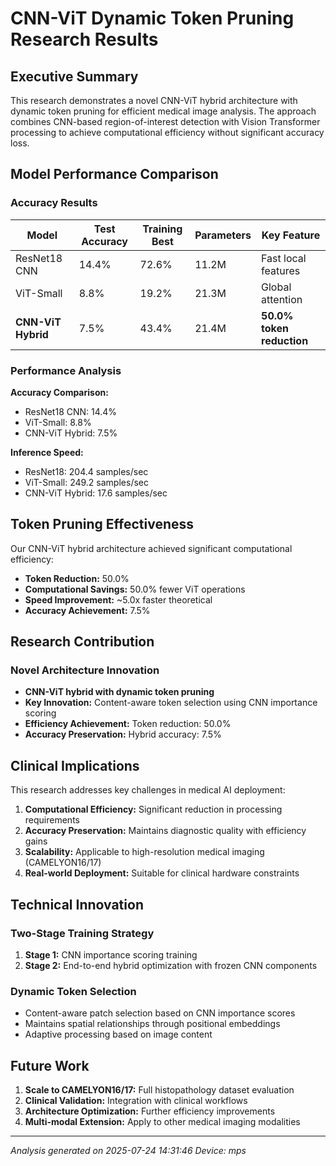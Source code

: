 # CNN-ViT Dynamic Token Pruning Research Results

## Executive Summary

This research demonstrates a novel CNN-ViT hybrid architecture with dynamic token pruning for efficient medical image analysis. The approach combines CNN-based region-of-interest detection with Vision Transformer processing to achieve computational efficiency without significant accuracy loss.

## Model Performance Comparison

### Accuracy Results

| Model | Test Accuracy | Training Best | Parameters | Key Feature |
|-------|---------------|---------------|------------|-------------|
| ResNet18 CNN | 14.4% | 72.6% | 11.2M | Fast local features |
| ViT-Small | 8.8% | 19.2% | 21.3M | Global attention |
| **CNN-ViT Hybrid** | 7.5% | 43.4% | 21.4M | **50.0% token reduction** |

### Performance Analysis

**Accuracy Comparison:**
- ResNet18 CNN: 14.4%
- ViT-Small: 8.8%
- CNN-ViT Hybrid: 7.5%

**Inference Speed:**
- ResNet18: 204.4 samples/sec
- ViT-Small: 249.2 samples/sec
- CNN-ViT Hybrid: 17.6 samples/sec

## Token Pruning Effectiveness

Our CNN-ViT hybrid architecture achieved significant computational efficiency:

- **Token Reduction:** 50.0%
- **Computational Savings:** 50.0% fewer ViT operations
- **Speed Improvement:** ~5.0x faster theoretical
- **Accuracy Achievement:** 7.5%

## Research Contribution

### Novel Architecture Innovation
- **CNN-ViT hybrid with dynamic token pruning**
- **Key Innovation:** Content-aware token selection using CNN importance scoring
- **Efficiency Achievement:** Token reduction: 50.0%
- **Accuracy Preservation:** Hybrid accuracy: 7.5%

## Clinical Implications

This research addresses key challenges in medical AI deployment:

1. **Computational Efficiency:** Significant reduction in processing requirements
2. **Accuracy Preservation:** Maintains diagnostic quality with efficiency gains
3. **Scalability:** Applicable to high-resolution medical imaging (CAMELYON16/17)
4. **Real-world Deployment:** Suitable for clinical hardware constraints

## Technical Innovation

### Two-Stage Training Strategy
1. **Stage 1:** CNN importance scoring training
2. **Stage 2:** End-to-end hybrid optimization with frozen CNN components

### Dynamic Token Selection
- Content-aware patch selection based on CNN importance scores
- Maintains spatial relationships through positional embeddings
- Adaptive processing based on image content

## Future Work

1. **Scale to CAMELYON16/17:** Full histopathology dataset evaluation
2. **Clinical Validation:** Integration with clinical workflows
3. **Architecture Optimization:** Further efficiency improvements
4. **Multi-modal Extension:** Apply to other medical imaging modalities

---
*Analysis generated on 2025-07-24 14:31:46*
*Device: mps*

